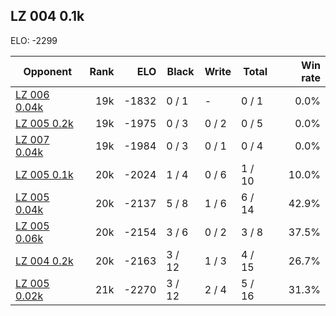 ## LZ 004 0.1k ##

ELO: -2299

Opponent | Rank | ELO | Black | Write | Total | Win rate
---------|-----:|----:|-------|-------|-------|-------:
[LZ 006 0.04k](LZ%20006%200.04k.md) | 19k | -1832 | 0 / 1 | - | 0 / 1 | 0.0%
[LZ 005 0.2k](LZ%20005%200.2k.md) | 19k | -1975 | 0 / 3 | 0 / 2 | 0 / 5 | 0.0%
[LZ 007 0.04k](LZ%20007%200.04k.md) | 19k | -1984 | 0 / 3 | 0 / 1 | 0 / 4 | 0.0%
[LZ 005 0.1k](LZ%20005%200.1k.md) | 20k | -2024 | 1 / 4 | 0 / 6 | 1 / 10 | 10.0%
[LZ 005 0.04k](LZ%20005%200.04k.md) | 20k | -2137 | 5 / 8 | 1 / 6 | 6 / 14 | 42.9%
[LZ 005 0.06k](LZ%20005%200.06k.md) | 20k | -2154 | 3 / 6 | 0 / 2 | 3 / 8 | 37.5%
[LZ 004 0.2k](LZ%20004%200.2k.md) | 20k | -2163 | 3 / 12 | 1 / 3 | 4 / 15 | 26.7%
[LZ 005 0.02k](LZ%20005%200.02k.md) | 21k | -2270 | 3 / 12 | 2 / 4 | 5 / 16 | 31.3%
